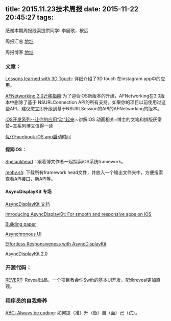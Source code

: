 title: 2015.11.23技术周报
date: 2015-11-22 20:45:27
tags:
---

感谢本期周报线索提供同学: 李展歌，桉远

周报汇总 [地址](https://github.com/BaiduHiDeviOS/iOS-Tech-Weekly)

周报博客 [地址](http://baiduhidevios.github.io/)

### 文章：
[Lessons learned with 3D Touch](http://engineering.instagram.com/posts/465414923641286/lessons-learned-with-3D-touch):  详细介绍了3D touch 在instagram app中的应用。

[AFNetworking 3.0迁移指南](http://www.cocoachina.com/ios/20151022/13831.html):为了迎合iOS新版本的升级，AFNetworking在3.0版本中删除了基于 NSURLConnection API的所有支持。如果你的项目以前使用过这些API，建议您立即升级到基于NSURLSession的API的AFNetworking的版本。

[iOS开发系列--让你的应用“动”起来](http://www.cnblogs.com/kenshincui/p/3972100.html):~讲解IOS 动画相关~博主的文笔和排版灰常赞~其系列博文值得一读

[优化Facebook iOS app启动时间](https://code.facebook.com/posts/1675399786008080/optimizing-facebook-for-ios-start-time/)

#### 探索iOS：

[Spelunkhead](https://www.bignerdranch.com/blog/spelunkhead/)：跟着博文作者一起探索iOS系统framework。

[moby.sh](https://gist.github.com/tvon/5224569): 下载所有framework head文件，并放入一个输出文件夹中，方便搜索查看API接口，新API等。


#### AsyncDisplayKit 专场

[AsyncDisplayKit 文档](http://asyncdisplaykit.org/guide/)

[Introducing AsyncDisplayKit: For smooth and responsive apps on iOS](https://code.facebook.com/posts/721586784561674/introducing-asyncdisplaykit-for-smooth-and-responsive-apps-on-ios/)

[Building paper](https://code.facebook.com/posts/656530327776932/building-paper/)

[Asynchronous UI](https://www.youtube.com/watch?v=h4QDbgB7RLo)

[Effortless Responsiveness with AsyncDisplayKit](https://www.youtube.com/v/ZPL4Nse76oY?vq=hd1080p50)

[AsyncDisplayKit 2.0](https://www.youtube.com/watch?v=RY_X7l1g79Q)

### 开源代码：

[REVERT](https://github.com/revealapp/Revert/): Reveal出品，一个项目教会你Swift的基本UI开发。配合reveal更加直观。


### 程序员的自我修养

[ABC: Always be coding](https://medium.com/@davidbyttow/abc-always-be-coding-d5f8051afce2#.ci0q5suo8): 如何提（准）升（备）自（面）己（试）。
